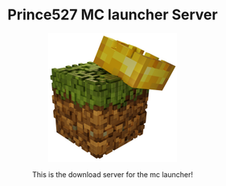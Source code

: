 <h1 align="center">Prince527 MC launcher Server</h1>

<p align="center">
  <img src="https://github.com/Prince527GitHub/Prince527-MC-launcher/blob/release/src/assets/image/logo.png?raw=true" width="256" height="256">
</p>

<p align="center">This is the download server for the mc launcher!</p>
